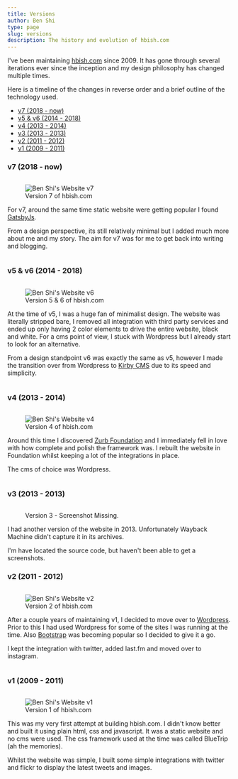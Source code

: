 ```yaml
---
title: Versions
author: Ben Shi
type: page
slug: versions
description: The history and evolution of hbish.com
---
```


I've been maintaining [hbish.com](https://hbish.com/) since 2009. It has gone through several
iterations ever since the inception and my design philosophy has changed multiple times.

Here is a timeline of the changes in reverse order and a brief outline of the technology used.

- [v7 (2018 - now)](#v7-2018---now)
- [v5 & v6 (2014 - 2018)](#v5--v6-2014---2018)
- [v4 (2013 - 2014)](#v4-2013---2014)
- [v3 (2013 - 2013)](#v3-2013---2013)
- [v2 (2011 - 2012)](#v2-2011---2012)
- [v1 (2009 - 2011)](#v1-2009---2011)

### v7 (2018 - now)

<div style="display: inline-block">
<figure class="float-right" >
	<img src="/media/hbish-v7.png" alt="Ben Shi's Website v7">
	<figcaption>Version 7 of hbish.com</figcaption>
</figure>

For v7, around the same time static website were getting popular I found
[GatsbyJs](https://www.gatsbyjs.org/).

From a design perspective, its still relatively minimal but I added much more about me and my story.
The aim for v7 was for me to get back into writing and blogging.

</div>

### v5 & v6 (2014 - 2018)

<div style="display: inline-block">
<figure class="float-right" >
	<img src="/media/hbish-v6.png" alt="Ben Shi's Website v6">
	<figcaption>Version 5 & 6 of hbish.com</figcaption>
</figure>

At the time of v5, I was a huge fan of minimalist design. The website was literally stripped bare, I
removed all integration with third party services and ended up only having 2 color elements to drive
the entire website, black and white. For a cms point of view, I stuck with Wordpress but I already
start to look for an alternative.

From a design standpoint v6 was exactly the same as v5, however I made the transition over from
Wordpress to [Kirby CMS](https://getkirby.com/) due to its speed and simplicity.

</div>

### v4 (2013 - 2014)

<div style="display: inline-block">
<figure class="float-right" >
	<img src="/media/hbish-v4.png" alt="Ben Shi's Website v4">
	<figcaption>Version 4 of hbish.com</figcaption>
</figure>

Around this time I discovered [Zurb Foundation](https://get.foundation/) and I immediately fell in
love with how complete and polish the framework was. I rebuilt the website in Foundation whilst
keeping a lot of the integrations in place.

The cms of choice was Wordpress.

</div>

### v3 (2013 - 2013)

<div style="display: inline-block">
<figure class="float-right" >
	<figcaption>Version 3 - Screenshot Missing.</figcaption>
</figure>

I had another version of the website in 2013. Unfortunately Wayback Machine didn't capture it in its
archives.

I'm have located the source code, but haven't been able to get a screenshots.

### v2 (2011 - 2012)

<div style="display: inline-block">
<figure class="float-right" >
	<img src="/media/hbish-v2.png" alt="Ben Shi's Website v2">
	<figcaption>Version 2 of hbish.com</figcaption>
</figure>

After a couple years of maintaining v1, I decided to move over to
[Wordpress](https://wordpress.com/). Prior to this I had used Wordpress for some of the sites I was
running at the time. Also [Bootstrap](https://getbootstrap.com/) was becoming popular so I decided
to give it a go.

I kept the integration with twitter, added last.fm and moved over to instagram.

</div>

### v1 (2009 - 2011)

<div style="display: inline-block">
<figure class="float-right" >
	<img src="/media/hbish-v1.png" alt="Ben Shi's Website v1">
	<figcaption>Version 1 of hbish.com</figcaption>
</figure>

This was my very first attempt at building hbish.com. I didn't know better and built it using plain
html, css and javascript. It was a static website and no cms were used. The css framework used at
the time was called BlueTrip (ah the memories).

Whilst the website was simple, I built some simple integrations with twitter and flickr to display
the latest tweets and images.

</div>
